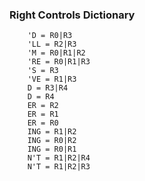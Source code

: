 ### Right Controls Dictionary

```
	'D = R0|R3
	'LL = R2|R3
	'M = R0|R1|R2
	'RE = R0|R1|R3
	'S = R3
	'VE = R1|R3
	D = R3|R4
	D = R4
	ER = R2
	ER = R1
	ER = R0
	ING = R1|R2
	ING = R0|R2
	ING = R0|R1
	N'T = R1|R2|R4
	N'T = R1|R2|R3
```

